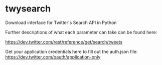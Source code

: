 twysearch
=========

Download interface for Twitter's Search API in Python

Further descriptions of what each parameter can take can be found here:

https://dev.twitter.com/rest/reference/get/search/tweets

Get your application credentials here to fill out the auth.json file:
https://dev.twitter.com/oauth/application-only
